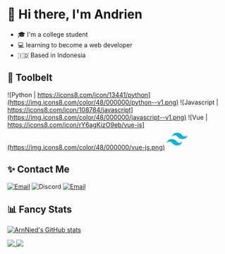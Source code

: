 <!--
**ArnNied/ArnNied** is a ✨ _special_ ✨ repository because its `README.md` (this file) appears on your GitHub profile.

Here are some ideas to get you started:

- 🔭 I’m currently working on ...
- 🌱 I’m currently learning ...
- 👯 I’m looking to collaborate on ...
- 🤔 I’m looking for help with ...
- 💬 Ask me about ...
- 📫 How to reach me: ...
- 😄 Pronouns: ...
- ⚡ Fun fact: ...

Credits
<a href="https://icons8.com/icon/13441/python">Python icon by Icons8</a>
<a href="https://icons8.com/icon/108784/javascript">JavaScript icon by Icons8</a>
<a href="https://icons8.com/icon/rY6agKizO9eb/vue-js">Vue Js icon by Icons8</a>
<a href="https://github.com/anuraghazra/github-readme-stats">Card Stats by Anuraghazra</a>
<a href="https://simpleicons.org/">Various icons</a>

-->

# 👋 Hi there, I'm Andrien

- 🎓 I'm a college student
- 💻 learning to become a web developer
- :indonesia: Based in Indonesia

## 🧰 Toolbelt

![Python | https://icons8.com/icon/13441/python](https://img.icons8.com/color/48/000000/python--v1.png)
![Javascript | https://icons8.com/icon/108784/javascript](https://img.icons8.com/color/48/000000/javascript--v1.png)
![Vue | https://icons8.com/icon/rY6agKizO9eb/vue-js](https://img.icons8.com/color/48/000000/vue-js.png)
<img src="/icons/tailwindcss.svg" height="48"/>

## ✨ Contact Me

[![Email](https://img.shields.io/badge/Email-arnnied03%40gmail.com-EA4335?logo=gmail)](mailto:arnnied03@gmail.com)
![Discord](https://img.shields.io/badge/Discord-ArnNied%230396-5865F2?logo=discord)
[![Email](https://img.shields.io/badge/Instagram-arnnied-E4405F?logo=instagram)](https://www.instagram.com/arnnied/)


## 📊 Fancy Stats

[![ArnNied's GitHub stats](https://github-readme-stats.vercel.app/api?username=ArnNied&theme=github_dark&show_icons=true)](https://github.com/anuraghazra/github-readme-stats)

<a href="https://github.com/anuraghazra/github-readme-stats">
  <img align="top" src="https://github-readme-stats.vercel.app/api/top-langs/?username=ArnNied&theme=github_dark&hide=css" />
</a>
<a href="https://github.com/anuraghazra/github-readme-stats">
  <img align="top" src="https://github-readme-stats.vercel.app/api/wakatime?username=ArnNied&theme=github_dark" />
</a>

